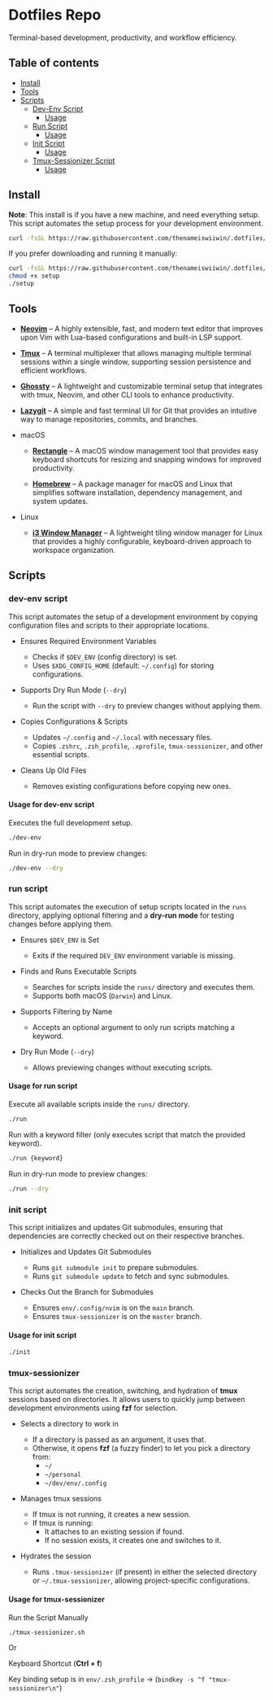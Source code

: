 # Dotfiles Repo

Terminal-based development, productivity, and workflow efficiency.

## Table of contents

- [Install](#install)
- [Tools](#Tools)
- [Scripts](#scripts)
    - [Dev-Env Script](#dev-env-script)
      - [Usage](#usage-for-dev-env-script)
    - [Run Script](#dev-env-script)
      - [Usage](#usage-for-run-script)
    - [Init Script](#dev-env-script)
      - [Usage](#usage-for-init-script)
    - [Tmux-Sessionizer Script](#tmux-sessionizer)
      - [Usage](#usage-for-tmux-sessionizer)

## Install

**Note**: This install is if you have a new machine, and need everything setup.
This script automates the setup process for your development environment.

```bash
curl -fsSL https://raw.githubusercontent.com/thenameiswiiwin/.dotfiles/main/resources/setup | bash
```

If you prefer downloading and running it manually:

```bash
curl -fsSL https://raw.githubusercontent.com/thenameiswiiwin/.dotfiles/main/resources/setup -o setup
chmod +x setup
./setup
```

## Tools

- [**Neovim**](https://neovim.io/) – A highly extensible, fast, and modern text editor that improves upon Vim with Lua-based configurations and built-in LSP support.

- [**Tmux**](https://github.com/tmux/tmux) – A terminal multiplexer that allows managing multiple terminal sessions within a single window, supporting session persistence and efficient workflows.

- [**Ghossty**](https://github.com/your-ghossty-repo) – A lightweight and customizable terminal setup that integrates with tmux, Neovim, and other CLI tools to enhance productivity.

- [**Lazygit**](https://github.com/jesseduffield/lazygit) – A simple and fast terminal UI for Git that provides an intuitive way to manage repositories, commits, and branches.

- macOS

    - [**Rectangle**](https://rectangleapp.com/) – A macOS window management tool that provides easy keyboard shortcuts for resizing and snapping windows for improved productivity.

    - [**Homebrew**](https://brew.sh/) – A package manager for macOS and Linux that simplifies software installation, dependency management, and system updates.

- Linux

    - [**i3 Window Manager**](https://i3wm.org/) – A lightweight tiling window manager for Linux that provides a highly configurable, keyboard-driven approach to workspace organization.

## Scripts

### dev-env script

This script automates the setup of a development environment by copying configuration files and scripts to their appropriate locations.

- Ensures Required Environment Variables
  - Checks if `$DEV_ENV` (config directory) is set.
  - Uses `$XDG_CONFIG_HOME` (default: `~/.config`) for storing configurations.

- Supports Dry Run Mode (`--dry`)
  - Run the script with `--dry` to preview changes without applying them.

- Copies Configurations & Scripts
  - Updates `~/.config` and `~/.local` with necessary files.
  - Copies `.zshrc`, `.zsh_profile`, `.xprofile`, `tmux-sessionizer`, and other essential scripts.

- Cleans Up Old Files
  - Removes existing configurations before copying new ones.

#### Usage for dev-env script

Executes the full development setup.

```bash
./dev-env
```

Run in dry-run mode to preview changes:

```bash
./dev-env --dry
```

### run script

This script automates the execution of setup scripts located in the `runs` directory, applying optional filtering and a **dry-run mode** for testing changes before applying them.

- Ensures `$DEV_ENV` is Set
  - Exits if the required `DEV_ENV` environment variable is missing.

- Finds and Runs Executable Scripts
  - Searches for scripts inside the `runs/` directory and executes them.
  - Supports both macOS (`Darwin`) and Linux.

- Supports Filtering by Name
  - Accepts an optional argument to only run scripts matching a keyword.

- Dry Run Mode (`--dry`)
  - Allows previewing changes without executing scripts.

#### Usage for run script

Execute all available scripts inside the `runs/` directory.

```bash
./run
```

Run with a keyword filter (only executes script that match the provided keyword).

```bash
./run {keyword}
```

Run in dry-run mode to preview changes:

```bash
./run --dry
```

### init script

This script initializes and updates Git submodules, ensuring that dependencies are correctly checked out on their respective branches.

- Initializes and Updates Git Submodules
   - Runs `git submodule init` to prepare submodules.
   - Runs `git submodule update` to fetch and sync submodules.

- Checks Out the Branch for Submodules
   - Ensures `env/.config/nvim` is on the `main` branch.
   - Ensures `tmux-sessionizer` is on the `master` branch.

#### Usage for init script

```bash
./init
```

### tmux-sessionizer

This script automates the creation, switching, and hydration of **tmux** sessions based on directories. It allows users to quickly jump between development environments using **fzf** for selection.

- Selects a directory to work in
   - If a directory is passed as an argument, it uses that.
   - Otherwise, it opens **fzf** (a fuzzy finder) to let you pick a directory from:
     - `~/`
     - `~/personal`
     - `~/dev/env/.config`

- Manages tmux sessions
   - If tmux is not running, it creates a new session.
   - If tmux is running:
     - It attaches to an existing session if found.
     - If no session exists, it creates one and switches to it.

- Hydrates the session
   - Runs `.tmux-sessionizer` (if present) in either the selected directory or `~/.tmux-sessionizer`, allowing project-specific configurations.

#### Usage for tmux-sessionizer

Run the Script Manually

```bash
./tmux-sessionizer.sh
```

Or

Keyboard Shortcut (**Ctrl + f**)

Key binding setup is in `env/.zsh_profile` -> (`bindkey -s ^f "tmux-sessionizer\n"`)
